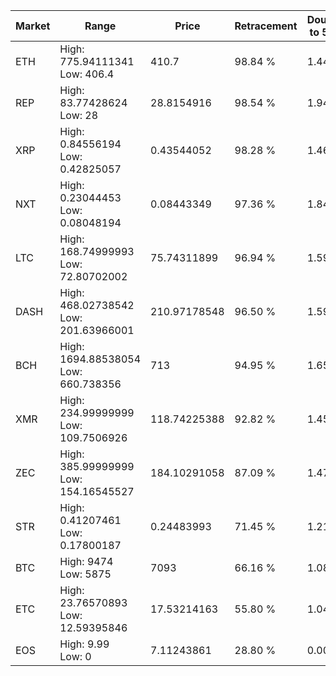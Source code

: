 | Market | Range | Price| Retracement | Doubles to 50% |
| --- | --- | --- | --- | --- |
| ETH | High: 775.94111341<br />Low: 406.4 | 410.7 | 98.84 % | 1.44 |
| REP | High: 83.77428624<br />Low: 28 | 28.8154916 | 98.54 % | 1.94 |
| XRP | High: 0.84556194<br />Low: 0.42825057 | 0.43544052 | 98.28 % | 1.46 |
| NXT | High: 0.23044453<br />Low: 0.08048194 | 0.08443349 | 97.36 % | 1.84 |
| LTC | High: 168.74999993<br />Low: 72.80702002 | 75.74311899 | 96.94 % | 1.59 |
| DASH | High: 468.02738542<br />Low: 201.63966001 | 210.97178548 | 96.50 % | 1.59 |
| BCH | High: 1694.88538054<br />Low: 660.738356 | 713 | 94.95 % | 1.65 |
| XMR | High: 234.99999999<br />Low: 109.7506926 | 118.74225388 | 92.82 % | 1.45 |
| ZEC | High: 385.99999999<br />Low: 154.16545527 | 184.10291058 | 87.09 % | 1.47 |
| STR | High: 0.41207461<br />Low: 0.17800187 | 0.24483993 | 71.45 % | 1.21 |
| BTC | High: 9474<br />Low: 5875 | 7093 | 66.16 % | 1.08 |
| ETC | High: 23.76570893<br />Low: 12.59395846 | 17.53214163 | 55.80 % | 1.04 |
| EOS | High: 9.99<br />Low: 0 | 7.11243861 | 28.80 % | 0.00 |
